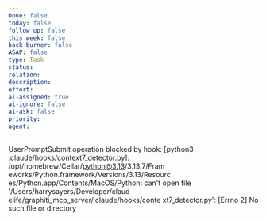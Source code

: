 ```yaml
---
Done: false
today: false
follow up: false
this week: false
back burner: false
ASAP: false
type: Task
status:
relation:
description:
effort:
ai-assigned: true
ai-ignore: false
ai-ask: false
priority:
agent:
---
```

UserPromptSubmit operation blocked by hook:
  [python3 .claude/hooks/context7_detector.py]:
   /opt/homebrew/Cellar/python@3.13/3.13.7/Fram
  eworks/Python.framework/Versions/3.13/Resourc
  es/Python.app/Contents/MacOS/Python: can't
  open file '/Users/harrysayers/Developer/claud
  elife/graphiti_mcp_server/.claude/hooks/conte
  xt7_detector.py': [Errno 2] No such file or
  directory
